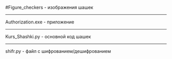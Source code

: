 #Figure_checkers - изображения шашек
***
Authorization.exe - приложение
***
Kurs_Shashki.py - основной код шашек
***
shifr.py - файл с шифрованием/дешифрованием
